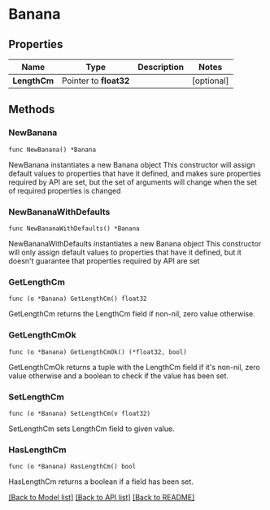 # Banana

## Properties

Name | Type | Description | Notes
------------ | ------------- | ------------- | -------------
**LengthCm** | Pointer to **float32** |  | [optional] 

## Methods

### NewBanana

`func NewBanana() *Banana`

NewBanana instantiates a new Banana object
This constructor will assign default values to properties that have it defined,
and makes sure properties required by API are set, but the set of arguments
will change when the set of required properties is changed

### NewBananaWithDefaults

`func NewBananaWithDefaults() *Banana`

NewBananaWithDefaults instantiates a new Banana object
This constructor will only assign default values to properties that have it defined,
but it doesn't guarantee that properties required by API are set

### GetLengthCm

`func (o *Banana) GetLengthCm() float32`

GetLengthCm returns the LengthCm field if non-nil, zero value otherwise.

### GetLengthCmOk

`func (o *Banana) GetLengthCmOk() (*float32, bool)`

GetLengthCmOk returns a tuple with the LengthCm field if it's non-nil, zero value otherwise
and a boolean to check if the value has been set.

### SetLengthCm

`func (o *Banana) SetLengthCm(v float32)`

SetLengthCm sets LengthCm field to given value.

### HasLengthCm

`func (o *Banana) HasLengthCm() bool`

HasLengthCm returns a boolean if a field has been set.


[[Back to Model list]](../README.md#documentation-for-models) [[Back to API list]](../README.md#documentation-for-api-endpoints) [[Back to README]](../README.md)


